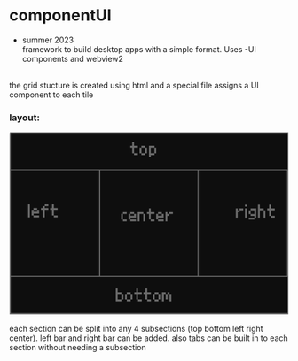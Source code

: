 # componentUI
* summer 2023
<br> framework to build desktop apps with a simple format. Uses -UI components and webview2
<br>
the grid stucture is created using html and a special file assigns a UI component to each tile

### layout:

![img](./assets/layout.png "")

each section can be split into any 4 subsections (top bottom left right center). left bar and right bar can be added. also tabs can be built in to each section without needing a subsection
